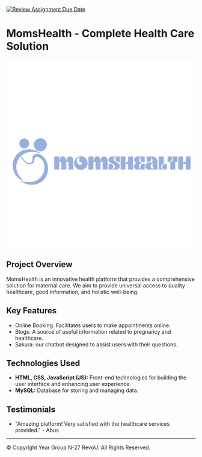 [![Review Assignment Due Date](https://classroom.github.com/assets/deadline-readme-button-24ddc0f5d75046c5622901739e7c5dd533143b0c8e959d652212380cedb1ea36.svg)](https://classroom.github.com/a/0wBSnje4)

# MomsHealth - Complete Health Care Solution

![MomsHealth Logo](./assets/logo.jpg)

## Project Overview

MomsHealth is an innovative health platform that provides a comprehensive solution for maternal care. We aim to provide universal access to quality healthcare, good information, and holistic well-being.

## Key Features

- Online Booking: Facilitates users to make appointments online.
- Blogs: A source of useful information related to pregnancy and healthcare.
- Sakura: our chatbot designed to assist users with their questions.

## Technologies Used

- **HTML, CSS, JavaScript (JS):** Front-end technologies for building the user interface and enhancing user experience.
- **MySQL:** Database for storing and managing data.

## Testimonials

- "Amazing platform! Very satisfied with the healthcare services provided." - Abus

---

© Copyright Year Group N-27 RevoU. All Rights Reserved.

